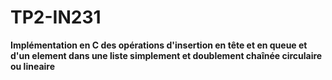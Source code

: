 # TP2-IN231
**Implémentation en C des opérations d'insertion en tête et en queue  et d'un element dans une liste simplement et doublement chaînée circulaire ou lineaire**
